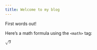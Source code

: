 ```yaml
---
title: Welcome to my blog
---
```


First words out!

<p>Here’s a math formula using the <code>&lt;math&gt;</code> tag:</p>

<math xmlns="http://www.w3.org/1998/Math/MathML">
  <msqrt>
    <mn>9</mn>
  </msqrt>
</math>

